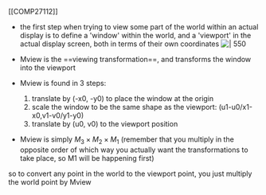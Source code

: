 [[COMP27112]]

- the first step when trying to view some part of the world within an actual display is to define a 'window' within the world, and a 'viewport' in the actual display screen, both in terms of their own coordinates
![ | 550](https://i.imgur.com/bSRS75w.png)

- Mview is the ==viewing transformation==, and transforms the window into the viewport
- Mview is found in 3 steps:
	1. translate by (-x0, -y0) to place the window at the origin
	2. scale the window to be the same shape as the viewport: (u1-u0/x1-x0,v1-v0/y1-y0)
	3. translate by (u0, v0) to the viewport position
- Mview is simply $M_3 \times M_2 \times M_1$ (remember that you multiply in the opposite order of which way you actually want the transformations to take place, so M1 will be happening first)

so to convert any point in the world to the viewport point, you just multiply the world point by Mview
